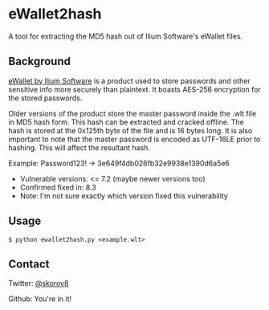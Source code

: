# eWallet2hash #
A tool for extracting the MD5 hash out of Ilium Software's eWallet files.

## Background ##
[eWallet by Ilium Software](http://www.iliumsoft.com/ewallet) is a product used to store passwords and other sensitive info more securely than plaintext. It boasts AES-256 encryption for the stored passwords.

Older versions of the product store the master password inside the .wlt file in MD5 hash form. This hash can be extracted and cracked offline. The hash is stored at the 0x125th byte of the file and is 16 bytes long. It is also important to note that the master password is encoded as UTF-16LE prior to hashing. This will affect the resultant hash.

Example: Password123! -> 3e649f4db026fb32e9938e1390d6a5e6

* Vulnerable versions: <= 7.2 (maybe newer versions too)
* Confirmed fixed in: 8.3
* Note: I'm not sure exactly which version fixed this vulnerability

## Usage ##
```
$ python ewallet2hash.py <example.wlt>
```

## Contact ##
Twitter: [@skorov8](https://twitter.com/skorov8)

Github: You're in it!
